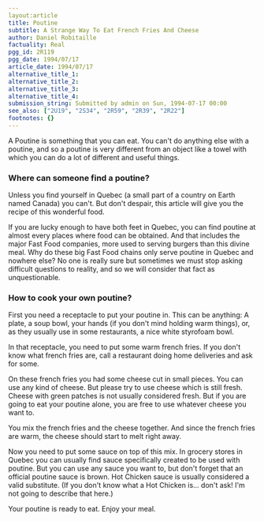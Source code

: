 ```yaml
---
layout:article
title: Poutine
subtitle: A Strange Way To Eat French Fries And Cheese
author: Daniel Robitaille
factuality: Real
pgg_id: 2R119
pgg_date: 1994/07/17
article_date: 1994/07/17
alternative_title_1: 
alternative_title_2: 
alternative_title_3: 
alternative_title_4: 
submission_string: Submitted by admin on Sun, 1994-07-17 00:00
see_also: ["2U19", "2S34", "2R59", "2R39", "2R22"]
footnotes: {}
---
```

<div>
<p>A Poutine is something that you can eat. You can't do anything else with a poutine, and so a poutine is very different from an object like a towel with which you can do a lot of different and useful things.</p>
<h3>Where can someone find a poutine?</h3>
<p>Unless you find yourself in Quebec (a small part of a country on Earth named Canada) you can't. But don't despair, this article will give you the recipe of this wonderful food.</p>
<p>If you are lucky enough to have both feet in Quebec, you can find poutine at almost every places where food can be obtained. And that includes the major Fast Food companies, more used to serving burgers than this divine meal. Why do these big Fast Food chains only serve poutine in Quebec and nowhere else? No one is really sure but sometimes we must stop asking difficult questions to reality, and so we will consider that fact as unquestionable.</p>
<h3>How to cook your own poutine?</h3>
<p>First you need a receptacle to put your poutine in. This can be anything: A plate, a soup bowl, your hands (if you don't mind holding warm things), or, as they usually use in some restaurants, a nice white styrofoam bowl.</p>
<p>In that receptacle, you need to put some warm french fries. If you don't know what french fries are, call a restaurant doing home deliveries and ask for some.</p>
<p>On these french fries you had some cheese cut in small pieces. You can use any kind of cheese. But please try to use cheese which is still fresh. Cheese with green patches is not usually considered fresh. But if you are going to eat your poutine alone, you are free to use whatever cheese you want to.</p>
<p>You mix the french fries and the cheese together. And since the french fries are warm, the cheese should start to melt right away.</p>
<p>Now you need to put some sauce on top of this mix. In grocery stores in Quebec you can usually find sauce specifically created to be used with poutine. But you can use any sauce you want to, but don't forget that an official poutine sauce is brown. Hot Chicken sauce is usually considered a valid substitute. (If you don't know what a Hot Chicken is... don't ask! I'm not going to describe that here.)</p>
<p>Your poutine is ready to eat. Enjoy your meal.</p>
</div>
